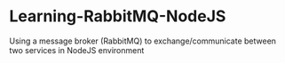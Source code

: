 # Learning-RabbitMQ-NodeJS
Using a message broker (RabbitMQ) to exchange/communicate between two services in NodeJS environment
